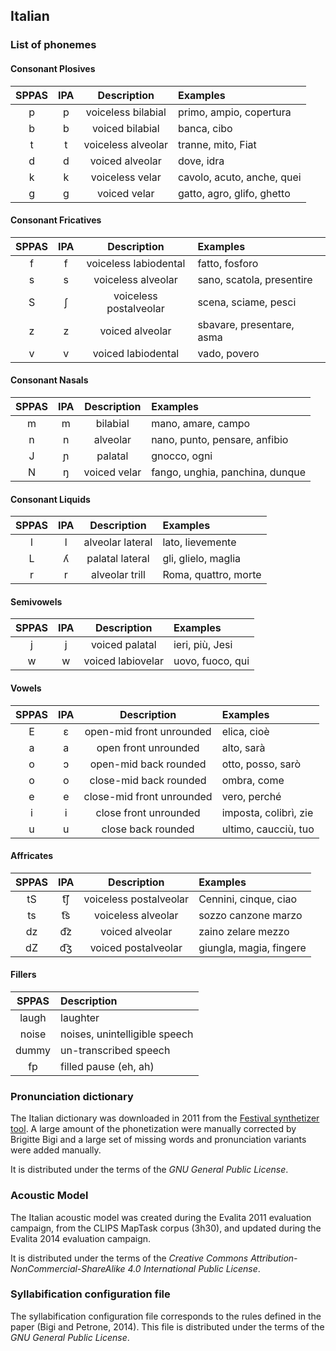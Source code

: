 ## Italian

### List of phonemes


#### Consonant Plosives

| SPPAS |  IPA  | Description           | Examples                   |
|:-----:|:-----:|:---------------------:|:---------------------------|
|   p   |   p   | voiceless bilabial    | primo, ampio, copertura    |
|   b   |   b   | voiced bilabial       | banca, cibo                |
|   t   |   t   | voiceless alveolar    | tranne, mito, Fiat         |
|   d   |   d   | voiced alveolar       | dove, idra                 |
|   k   |   k   | voiceless velar       | cavolo, acuto, anche, quei |
|   g   |   g   | voiced velar          | gatto, agro, glifo, ghetto |


#### Consonant Fricatives

| SPPAS |  IPA  | Description            | Examples                  |
|:-----:|:-----:|:----------------------:|:--------------------------|
|   f   |   f   | voiceless labiodental  | fatto, fosforo            |
|   s   |   s   | voiceless alveolar     | sano, scatola, presentire |
|   S   |   ʃ   | voiceless postalveolar | scena, sciame, pesci      |
|   z   |   z   | voiced alveolar        | sbavare, presentare, asma |
|   v   |   v   | voiced labiodental     | vado, povero              |


#### Consonant Nasals

| SPPAS |  IPA  | Description            | Examples                        |
|:-----:|:-----:|:----------------------:|:--------------------------------|
|   m   |   m   | bilabial               | mano, amare, campo              |
|   n   |   n   | alveolar               | nano, punto, pensare, anfibio   |
|   J   |   ɲ   | palatal                | gnocco, ogni                    |
|   N   |   ŋ   | voiced velar           | fango, unghia, panchina, dunque |


#### Consonant Liquids

| SPPAS |  IPA  | Description            | Examples             |
|:-----:|:-----:|:----------------------:|:---------------------|
|   l   |   l   | alveolar lateral       | lato, lievemente     |
|   L   |   ʎ   | palatal lateral        | gli, glielo, maglia  |
|   r   |   r   | alveolar trill         | Roma, quattro, morte |


#### Semivowels

| SPPAS |  IPA  | Description            | Examples             |
|:-----:|:-----:|:----------------------:|:---------------------|
|   j   |   j   | voiced palatal         | ieri, più, Jesi      |
|   w   |   w   | voiced labiovelar      | uovo, fuoco, qui     | 


#### Vowels

| SPPAS |  IPA  | Description               | Examples               |
|:-----:|:-----:|:-------------------------:|:-----------------------|
|   E   |   ɛ   | open-mid front unrounded  | elica, cioè            |
|   a   |   a   | open front unrounded      | alto, sarà             |
|   o   |   ɔ   | open-mid back rounded     | otto, posso, sarò      |
|   o   |   o   | close-mid back rounded    | ombra, come            |
|   e   |   e   | close-mid front unrounded | vero, perché           |
|   i   |   i   | close front unrounded     | imposta, colibrì, zie  |
|   u   |   u   | close back rounded        | ultimo, caucciù, tuo   |


#### Affricates

| SPPAS |  IPA  | Description               | Examples                |
|:-----:|:-----:|:-------------------------:|:------------------------|
|  tS   |  t͡ʃ   | voiceless postalveolar    | Cennini, cinque, ciao   |
|  ts   |  t͡s   | voiceless alveolar        | sozzo  canzone  marzo   |
|  dz   |  d͡z   | voiced alveolar           | zaino  zelare  mezzo    |
|  dZ   |  d͡ʒ   | voiced postalveolar       | giungla, magia, fingere | 


#### Fillers

| SPPAS | Description                     | 
|:-----:|:--------------------------------|
| laugh |  laughter                       |
| noise |  noises, unintelligible speech  |
| dummy |  un-transcribed speech          |
| fp    |  filled pause (eh, ah)          |



### Pronunciation dictionary

The Italian dictionary was downloaded in 2011 from the 
[Festival synthetizer tool](http://www.cstr.ed.ac.uk/projects/festival/).
A large amount of the phonetization were manually corrected by Brigitte Bigi
and a large set of missing words and pronunciation variants were added
manually.

It is distributed under the terms of the *GNU General Public License*.


### Acoustic Model

The Italian acoustic model was created during the Evalita 2011 evaluation
campaign, from the CLIPS MapTask corpus (3h30), and updated during the
Evalita 2014 evaluation campaign.

It is distributed under the terms of the 
*Creative Commons Attribution-NonCommercial-ShareAlike 4.0 International Public License*.


### Syllabification configuration file

The syllabification configuration file corresponds to the rules defined
in the paper (Bigi and Petrone, 2014).
This file is distributed under the terms of the 
*GNU General Public License*.
